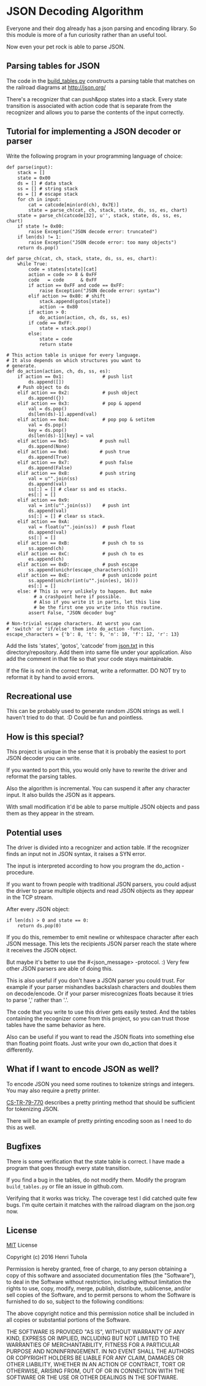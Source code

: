 # JSON Decoding Algorithm

Everyone and their dog already has a json parsing and
encoding library. So this module is more of a fun curiosity
rather than an useful tool. 

Now even your pet rock is able to parse JSON.

## Parsing tables for JSON

The code in the [build_tables.py](build_tables.py)
constructs a parsing table that matches on the railroad
diagrams at http://json.org/

There's a recognizer that can push&pop states into a stack.
Every state transition is associated with action code that
is separate from the recognizer and allows you to parse the
contents of the input correctly.

## Tutorial for implementing a JSON decoder or parser

Write the following program in your programming language
of choice:

    def parse(input):
        stack = []
        state = 0x00
        ds = [] # data stack
        ss = [] # string stack
        es = [] # escape stack
        for ch in input:
            cat = catcode[min(ord(ch), 0x7E)]
            state = parse_ch(cat, ch, stack, state, ds, ss, es, chart)
        state = parse_ch(catcode[32], u'', stack, state, ds, ss, es, chart)
        if state != 0x00:
            raise Exception("JSON decode error: truncated")
        if len(ds) != 1:
            raise Exception("JSON decode error: too many objects")
        return ds.pop()

    def parse_ch(cat, ch, stack, state, ds, ss, es, chart):
        while True:
            code = states[state][cat]
            action = code >> 8 & 0xFF
            code   = code      & 0xFF
            if action == 0xFF and code == 0xFF:
                raise Exception("JSON decode error: syntax")
            elif action >= 0x80: # shift
                stack.append(gotos[state])
                action -= 0x80
            if action > 0:
                do_action(action, ch, ds, ss, es)
            if code == 0xFF:
                state = stack.pop()
            else:
                state = code
                return state

    # This action table is unique for every language.
    # It also depends on which structures you want to
    # generate.
    def do_action(action, ch, ds, ss, es):
        if action == 0x1:              # push list
            ds.append([])
        # Push object to ds
        elif action == 0x2:            # push object
            ds.append({})
        elif action == 0x3:            # pop & append
            val = ds.pop()
            ds[len(ds)-1].append(val)
        elif action == 0x4:            # pop pop & setitem
            val = ds.pop()
            key = ds.pop()
            ds[len(ds)-1][key] = val
        elif action == 0x5:           # push null
            ds.append(None)
        elif action == 0x6:           # push true
            ds.append(True)
        elif action == 0x7:           # push false
            ds.append(False)
        elif action == 0x8:           # push string
            val = u"".join(ss)
            ds.append(val)
            ss[:] = [] # clear ss and es stacks.
            es[:] = []
        elif action == 0x9:
            val = int(u"".join(ss))    # push int
            ds.append(val)
            ss[:] = [] # clear ss stack.
        elif action == 0xA:
            val = float(u"".join(ss))  # push float
            ds.append(val)
            ss[:] = []
        elif action == 0xB:            # push ch to ss
            ss.append(ch)
        elif action == 0xC:            # push ch to es
            es.append(ch)
        elif action == 0xD:            # push escape
            ss.append(unichr(escape_characters[ch]))
        elif action == 0xE:            # push unicode point
            ss.append(unichr(int(u"".join(es), 16)))
            es[:] = []
        else: # This is very unlikely to happen. But make
              # a crashpoint here if possible.
              # Also if you write it in parts, let this line
              # be the first one you write into this routine.
            assert False, "JSON decoder bug"

    # Non-trivial escape characters. At worst you can
    # 'switch' or 'if/else' them into do_action -function.
    escape_characters = {'b': 8, 't': 9, 'n': 10, 'f': 12, 'r': 13}

Add the lists 'states', 'gotos', 'catcode' from
[json.txt](json.txt)
in this directory/repository. Add them into same file under
your application. Also add the comment in that file so that
your code stays maintainable.

If the file is not in the correct format, write a reformatter. DO
NOT try to reformat it by hand to avoid errors.

## Recreational use

This can be probably used to generate random JSON strings as
well. I haven't tried to do that. :D Could be fun and
pointless.

## How is this special?

This project is unique in the sense that it is probably the
easiest to port JSON decoder you can write.

If you wanted to port this, you would only have to rewrite
the driver and reformat the parsing tables.

Also the algorithm is incremental. You can suspend it after
any character input. It also builds the JSON as it appears.

With small modification it'd be able to parse multiple JSON
objects and pass them as they appear in the stream.

## Potential uses

The driver is divided into a recognizer and action table. If
the recognizer finds an input not in JSON syntax, it raises
a SYN error.

The input is interpreted according to how you program the
do_action -procedure.

If you want to frown people with traditional JSON parsers,
you could adjust the driver to parse multiple objects and
read JSON objects as they appear in the TCP stream.

After every JSON object:

    if len(ds) > 0 and state == 0:
        return ds.pop(0)

If you do this, remember to emit newline or whitespace
character after each JSON message. This lets the recipients
JSON parser reach the state where it receives the JSON
object.

But maybe it's better to use the <length>#<json_message>
-protocol. :) Very few other JSON parsers are able of doing
this.

This is also useful if you don't have a JSON parser you
could trust. For example if your parser mishandles backslash
characters and doubles them on decode/encode. Or if your
parser misrecognizes floats because it tries to parse ','
rather than '.'.

The code that you write to use this driver gets easily
tested. And the tables containing the recognizer come from
this project, so you can trust those tables have the same
behavior as here.

Also can be useful if you want to read the JSON floats into
something else than floating point floats. Just write your
own do_action that does it differently.

## What if I want to encode JSON as well?

To encode JSON you need some routines to tokenize strings
and integers. You may also require a pretty printer.

[CS-TR-79-770](http://i.stanford.edu/TR/CS-TR-79-770.html)
describes a pretty printing method that should be sufficient
for tokenizing JSON.

There will be an example of pretty
printing encoding soon as I need to do this as well.

## Bugfixes

There is some verification that the state table is correct.
I have made a program that goes through every state
transition.

If you find a bug in the tables, do not modify them. Modify
the program `build_tables.py` or file an issue in github.com.

Verifying that it works was tricky. The coverage test
I did catched quite few bugs. I'm quite certain it matches
with the railroad diagram on the json.org now.

## License

[MIT](LICENSE.md) License

Copyright (c) 2016 Henri Tuhola

Permission is hereby granted, free of charge, to any person obtaining a copy of this software and associated documentation files (the "Software"), to deal in the Software without restriction, including without limitation the rights to use, copy, modify, merge, publish, distribute, sublicense, and/or sell copies of the Software, and to permit persons to whom the Software is furnished to do so, subject to the following conditions:

The above copyright notice and this permission notice shall be included in all copies or substantial portions of the Software.

THE SOFTWARE IS PROVIDED "AS IS", WITHOUT WARRANTY OF ANY KIND, EXPRESS OR IMPLIED, INCLUDING BUT NOT LIMITED TO THE WARRANTIES OF MERCHANTABILITY, FITNESS FOR A PARTICULAR PURPOSE AND NONINFRINGEMENT. IN NO EVENT SHALL THE AUTHORS OR COPYRIGHT HOLDERS BE LIABLE FOR ANY CLAIM, DAMAGES OR OTHER LIABILITY, WHETHER IN AN ACTION OF CONTRACT, TORT OR OTHERWISE, ARISING FROM, OUT OF OR IN CONNECTION WITH THE SOFTWARE OR THE USE OR OTHER DEALINGS IN THE SOFTWARE.
